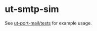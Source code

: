 # ut-smtp-sim

See [ut-port-mail/tests](https://github.com/softwaregroup-bg/ut-port-mail/tree/master/tests)
for example usage.

